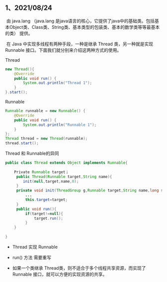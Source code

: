 ## 1、2021/08/24

​    由 java.lang （java.lang 是java语言的核心，它提供了java中的基础类。包括基本Object类、Class类、String类、基本类型的包装类、基本的数学类等等最基本的类） 提供。

​    在 Java 中实现多线程有两种手段，一种是继承 Thread 类，另一种就是实现 Runnable 接口。下面我们就分别来介绍这两种方式的使用。

Thread

```java
new Thread(){
    @Override
    public void run() {
        System.out.println("Thread 1");
    }
}.start();
```

Runnable

```java
Runnable runnable = new Runnable() {
    @Override
    public void run() {
        System.out.println("Runnable 1");
    }
};
Thread thread = new Thread(runnable);
thread.start();
```



Thread 和 Runnable的异同

```java
public class Thread extends Object implements Runnable{
    
    Private Runnable target； 
     public Thread(Runnable target,String name){ 
        init(null,target,name,0); 
     } 
     private void init(ThreadGroup g,Runnable target,String name,long stackSize){ 
         ... 
         this.target=target; 
     } 
     public void run(){ 
         if(target!=null){ 
             target.run(); 
         } 
 	}
    
}
```

- Thread 实现 Runnable

-  run() 方法 需要重写

- 如果一个类继承 Thread类，则不适合于多个线程共享资源，而实现了 Runnable 接口，就可以方便的实现资源的共享。





































